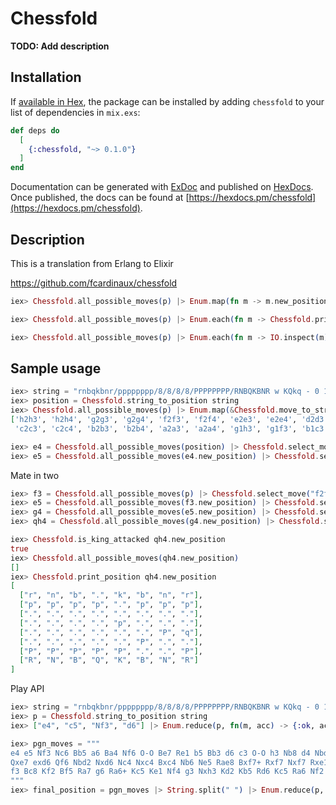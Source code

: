 # Chessfold

**TODO: Add description**

## Installation

If [available in Hex](https://hex.pm/docs/publish), the package can be installed
by adding `chessfold` to your list of dependencies in `mix.exs`:

```elixir
def deps do
  [
    {:chessfold, "~> 0.1.0"}
  ]
end
```

Documentation can be generated with [ExDoc](https://github.com/elixir-lang/ex_doc)
and published on [HexDocs](https://hexdocs.pm). Once published, the docs can
be found at [https://hexdocs.pm/chessfold](https://hexdocs.pm/chessfold).

## Description

This is a translation from Erlang to Elixir

https://github.com/fcardinaux/chessfold

```elixir
iex> Chessfold.all_possible_moves(p) |> Enum.map(fn m -> m.new_position.pieces |> Enum.map(fn p -> Chessfold.square_to_string(p.square) end) end)

iex> Chessfold.all_possible_moves(p) |> Enum.each(fn m -> Chessfold.print_position(m.new_position) end)

iex> Chessfold.all_possible_moves(p) |> Enum.each(fn m -> IO.inspect(m); IO.inspect Chessfold.print_position(m.new_position) end)
```

## Sample usage

```elixir
iex> string = "rnbqkbnr/pppppppp/8/8/8/8/PPPPPPPP/RNBQKBNR w KQkq - 0 1"
iex> position = Chessfold.string_to_position string
iex> Chessfold.all_possible_moves(p) |> Enum.map(&Chessfold.move_to_string(&1))
['h2h3', 'h2h4', 'g2g3', 'g2g4', 'f2f3', 'f2f4', 'e2e3', 'e2e4', 'd2d3', 'd2d4',
 'c2c3', 'c2c4', 'b2b3', 'b2b4', 'a2a3', 'a2a4', 'g1h3', 'g1f3', 'b1c3', 'b1a3']

iex> e4 = Chessfold.all_possible_moves(position) |> Chessfold.select_move("e2e4")
iex> e5 = Chessfold.all_possible_moves(e4.new_position) |> Chessfold.select_move("e7e5")
```

Mate in two

```elixir
iex> f3 = Chessfold.all_possible_moves(p) |> Chessfold.select_move("f2f3")
iex> e5 = Chessfold.all_possible_moves(f3.new_position) |> Chessfold.select_move("e7e5")
iex> g4 = Chessfold.all_possible_moves(e5.new_position) |> Chessfold.select_move("g2g4")
iex> qh4 = Chessfold.all_possible_moves(g4.new_position) |> Chessfold.select_move("d8h4")

iex> Chessfold.is_king_attacked qh4.new_position
true
iex> Chessfold.all_possible_moves(qh4.new_position)
[]
iex> Chessfold.print_position qh4.new_position
[
  ["r", "n", "b", ".", "k", "b", "n", "r"],
  ["p", "p", "p", "p", ".", "p", "p", "p"],
  [".", ".", ".", ".", ".", ".", ".", "."],
  [".", ".", ".", ".", "p", ".", ".", "."],
  [".", ".", ".", ".", ".", ".", "P", "q"],
  [".", ".", ".", ".", ".", "P", ".", "."],
  ["P", "P", "P", "P", "P", ".", ".", "P"],
  ["R", "N", "B", "Q", "K", "B", "N", "R"]
]
```

Play API

```elixir
iex> string = "rnbqkbnr/pppppppp/8/8/8/8/PPPPPPPP/RNBQKBNR w KQkq - 0 1"
iex> p = Chessfold.string_to_position string
iex> ["e4", "c5", "Nf3", "d6"] |> Enum.reduce(p, fn(m, acc) -> {:ok, acc} = Chessfold.play(acc, m); acc end) |> Chessfold.print_position

iex> pgn_moves = """
e4 e5 Nf3 Nc6 Bb5 a6 Ba4 Nf6 O-O Be7 Re1 b5 Bb3 d6 c3 O-O h3 Nb8 d4 Nbd7 c4 c6 cxb5 axb5 Nc3 Bb7 Bg5 b4 Nb1 h6 Bh4 c5 dxe5 Nxe4 Bxe7 
Qxe7 exd6 Qf6 Nbd2 Nxd6 Nc4 Nxc4 Bxc4 Nb6 Ne5 Rae8 Bxf7+ Rxf7 Nxf7 Rxe1+ Qxe1 Kxf7 Qe3 Qg5 Qxg5 hxg5 b3 Ke6 a3 Kd6 axb4 cxb4 Ra5 Nd5 
f3 Bc8 Kf2 Bf5 Ra7 g6 Ra6+ Kc5 Ke1 Nf4 g3 Nxh3 Kd2 Kb5 Rd6 Kc5 Ra6 Nf2 g4 Bd3 Re6
"""
iex> final_position = pgn_moves |> String.split(" ") |> Enum.reduce(p, fn(m, acc) -> {:ok, acc} = Chessfold.play(acc, m); acc end) |> Chessfold.print_position
```
